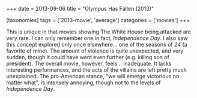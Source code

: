 +++
date = 2013-09-06
title = "Olympus Has Fallen (2013)"

[taxonomies]
tags = ['2013-movie', 'average']
categories = ['movies']
+++

This is unique in that movies showing The White House being attacked are
very rare. I can only remember one in fact, *Independence Day*. I also
saw this concept explored only once elsewhere\... one of the seasons of
*24* (a favorite of mine). The amount of violence is quite unexpected,
and very sudden, though it could have went even further (e.g. killing
son of president). The overall movie, however, feels\... inadequate. It
lacks interesting performances, and the acts of the villains are left
pretty much unexplained. The pro-American stance, \"we will emerge
victorious no matter what\", is intensely annoying, though not to the
levels of *Independence Day*.

